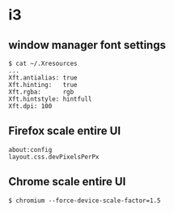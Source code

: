 # i3

## window manager font settings

```
$ cat ~/.Xresources
...
Xft.antialias: true
Xft.hinting:   true
Xft.rgba:      rgb
Xft.hintstyle: hintfull
Xft.dpi: 100
```

## Firefox scale entire UI

```
about:config
layout.css.devPixelsPerPx
```


## Chrome scale entire UI

```
$ chromium --force-device-scale-factor=1.5
```

